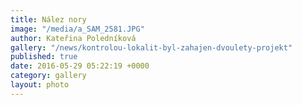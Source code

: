 ```yaml
---
title: Nález nory
image: "/media/a_SAM_2581.JPG"
author: Kateřina Poledníková
gallery: "/news/kontrolou-lokalit-byl-zahajen-dvoulety-projekt"
published: true
date: 2016-05-29 05:22:19 +0000
category: gallery
layout: photo
---
```

